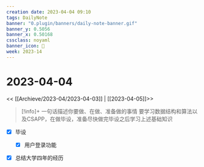 ```yaml
---
creation date: 2023-04-04 09:10
tags: DailyNote
banner: "0.plugin/banners/daily-note-banner.gif"
banner_y: 0.5056
banner_x: 0.50168
cssclass: noyaml
banner_icon: 💌
week: 2023-14
---
```


# 2023-04-04

<< [[Archieve/2023-04/2023-04-03]] | [[2023-04-05]]>>


> [!info]+ 一句话描述你要做、在做、准备做的事情
> 要学习数据结构和算法以及CSAPP，在做毕设，准备尽快做完毕设之后学习上述基础知识

- [x] 毕设
	- [x] 用户登录功能

- [x] 总结大学四年的经历

